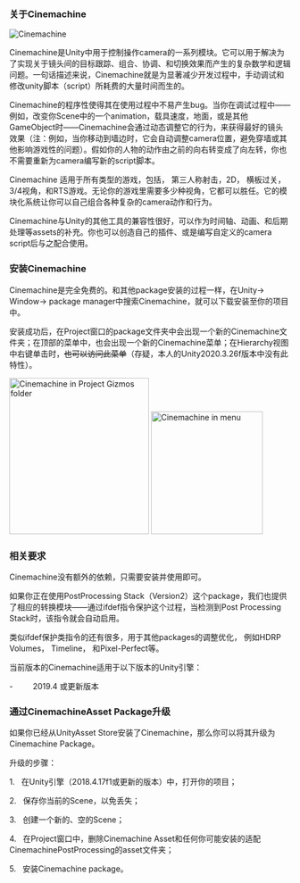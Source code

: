 ### 关于Cinemachine
![Cinemachine](https://github.com/wcai49/cinemachine_doc_Chinese/blob/main/Figures/Cinemachine_Intro.png)

Cinemachine是Unity中用于控制操作camera的一系列模块。它可以用于解决为了实现关于镜头间的目标跟踪、组合、协调、和切换效果而产生的复杂数学和逻辑问题。一句话描述来说，Cinemachine就是为显著减少开发过程中，手动调试和修改unity脚本（script）所耗费的大量时间而生的。

Cinemachine的程序性使得其在使用过程中不易产生bug。当你在调试过程中——例如，改变你Scene中的一个animation，载具速度，地面，或是其他GameObject时——Cinemachine会通过动态调整它的行为，来获得最好的镜头效果（注：例如，当你移动到墙边时，它会自动调整camera位置，避免穿墙或其他影响游戏性的问题）。假如你的人物的动作由之前的向右转变成了向左转，你也不需要重新为camera编写新的script脚本。

Cinemachine 适用于所有类型的游戏，包括， 第三人称射击，2D， 横板过关，3/4视角，和RTS游戏。无论你的游戏里需要多少种视角，它都可以胜任。它的模块化系统让你可以自己组合各种复杂的camera动作和行为。

Cinemachine与Unity的其他工具的兼容性很好，可以作为时间轴、动画、和后期处理等assets的补充。你也可以创造自己的插件、或是编写自定义的camera script后与之配合使用。



### 安装Cinemachine

Cinemachine是完全免费的。和其他package安装的过程一样，在Unity-> Window-> package manager中搜索Cinemachine，就可以下载安装至你的项目中。



安装成功后，在Project窗口的package文件夹中会出现一个新的Cinemachine文件夹；在顶部的菜单中，也会出现一个新的Cinemachine菜单；在Hierarchy视图中右键单击时，~~也可以访问此菜单~~（存疑，本人的Unity2020.3.26f版本中没有此特性）。

<p>
<img alt="Cinemachine in Project Gizmos folder" src="https://github.com/wcai49/cinemachine_doc_Chinese/blob/main/Figures/project_gizmos_folder.png" width="250" height="280">
<img alt="Cinemachine in menu" src="https://github.com/wcai49/cinemachine_doc_Chinese/blob/main/Figures/Cinemachine_window_menu.png" width="200" height="220" >
</p>

### 相关要求

Cinemachine没有额外的依赖，只需要安装并使用即可。



如果你正在使用PostProcessing Stack（Version2）这个package，我们也提供了相应的转换模块——通过ifdef指令保护这个过程，当检测到Post Processing Stack时，该指令就会自动启用。



类似ifdef保护类指令的还有很多，用于其他packages的调整优化， 例如HDRP Volumes， Timeline， 和Pixel-Perfect等。



当前版本的Cinemachine适用于以下版本的Unity引擎：

-         2019.4 或更新版本



### 通过CinemachineAsset Package升级

如果你已经从UnityAsset Store安装了Cinemachine，那么你可以将其升级为Cinemachine Package。

升级的步骤：

1.   在Unity引擎（2018.4.17f1或更新的版本）中，打开你的项目；

2.   保存你当前的Scene，以免丢失；

3.   创建一个新的、空的Scene；

4.   在Project窗口中，删除Cinemachine Asset和任何你可能安装的适配CinemachinePostProcessing的asset文件夹；

5.   安装Cinemachine package。
